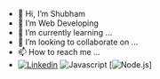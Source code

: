 - 👋 Hi, I’m Shubham
- 👀 I’m Web Developing
- 🌱 I’m currently learning ...
- 💞️ I’m looking to collaborate on ...
- 📫 How to reach me ...
- [![Linkedin](https://img.shields.io/badge/LinkedIn-blue.svg?style=for-the-badge&logo=linkedin)](
https://www.linkedin.com/in/shubham-kumar-007056271/)
![Javascript](https://shields.io/badge/JavaScript-F7DF1E?logo=JavaScript&logoColor=000&style=flat-square)
[![Node.js](https://img.shields.io/badge/Node%20js-339933?style=for-the-badge&logo=nodedotjs&logoColor=white)]
<!---
888Shubham/888Shubham is a ✨ special ✨ repository because its `README.md` (this file) appears on your GitHub profile.
You can click the Preview link to take a look at your changes.
--->

